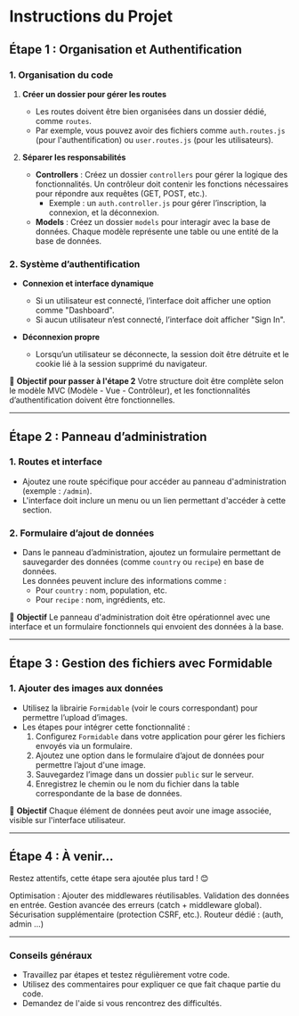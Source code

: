 # Instructions du Projet

## **Étape 1 : Organisation et Authentification**

### 1. Organisation du code

1. **Créer un dossier pour gérer les routes**
   - Les routes doivent être bien organisées dans un dossier dédié, comme `routes`.
   - Par exemple, vous pouvez avoir des fichiers comme `auth.routes.js` (pour l'authentification) ou `user.routes.js` (pour les utilisateurs).

2. **Séparer les responsabilités**
   - **Controllers** : Créez un dossier `controllers` pour gérer la logique des fonctionnalités. Un contrôleur doit contenir les fonctions nécessaires pour répondre aux requêtes (GET, POST, etc.).
     - Exemple : un `auth.controller.js` pour gérer l’inscription, la connexion, et la déconnexion.
   - **Models** : Créez un dossier `models` pour interagir avec la base de données. Chaque modèle représente une table ou une entité de la base de données.

### 2. Système d’authentification

- **Connexion et interface dynamique**

  - Si un utilisateur est connecté, l’interface doit afficher une option comme "Dashboard".
  - Si aucun utilisateur n’est connecté, l’interface doit afficher "Sign In".
- **Déconnexion propre**
  - Lorsqu’un utilisateur se déconnecte, la session doit être détruite et le cookie lié à la session supprimé du navigateur.

🎯 **Objectif pour passer à l'étape 2**
Votre structure doit être complète selon le modèle MVC (Modèle - Vue - Contrôleur), et les fonctionnalités d’authentification doivent être fonctionnelles.

---

## **Étape 2 : Panneau d’administration**

### 1. Routes et interface

- Ajoutez une route spécifique pour accéder au panneau d'administration (exemple : `/admin`).
- L'interface doit inclure un menu ou un lien permettant d'accéder à cette section.

### 2. Formulaire d’ajout de données

- Dans le panneau d’administration, ajoutez un formulaire permettant de sauvegarder des données (comme `country` ou `recipe`) en base de données.  
Les données peuvent inclure des informations comme :
  - Pour `country` : nom, population, etc.
  - Pour `recipe` : nom, ingrédients, etc.

🎯 **Objectif**
Le panneau d'administration doit être opérationnel avec une interface et un formulaire fonctionnels qui envoient des données à la base.

---

## **Étape 3 : Gestion des fichiers avec Formidable**

### 1. Ajouter des images aux données

- Utilisez la librairie `Formidable` (voir le cours correspondant) pour permettre l’upload d’images.
- Les étapes pour intégrer cette fonctionnalité :
  1. Configurez `Formidable` dans votre application pour gérer les fichiers envoyés via un formulaire.
  2. Ajoutez une option dans le formulaire d’ajout de données pour permettre l’ajout d'une image.
  3. Sauvegardez l’image dans un dossier `public` sur le serveur.
  4. Enregistrez le chemin ou le nom du fichier dans la table correspondante de la base de données.

🎯 **Objectif**
Chaque élément de données peut avoir une image associée, visible sur l'interface utilisateur.

---

## **Étape 4 : À venir...**

Restez attentifs, cette étape sera ajoutée plus tard ! 😊

Optimisation :
Ajouter des middlewares réutilisables.
Validation des données en entrée.
Gestion avancée des erreurs (catch + middleware global).
Sécurisation supplémentaire (protection CSRF, etc.).
Routeur dédié : (auth, admin ...)

---

### **Conseils généraux**

- Travaillez par étapes et testez régulièrement votre code.
- Utilisez des commentaires pour expliquer ce que fait chaque partie du code.
- Demandez de l'aide si vous rencontrez des difficultés.
